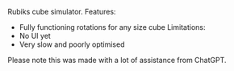 Rubiks cube simulator.
Features:
- Fully functioning rotations for any size cube
Limitations:
- No UI yet
- Very slow and poorly optimised

Please note this was made with a lot of assistance from ChatGPT.
